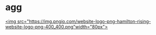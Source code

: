 # agg 
<a href="https://altcoder.cf/"><img src="https://img.pngio.com/website-logo-png-hamilton-rising-website-logo-png-400_400.png"width="80px"></a>
